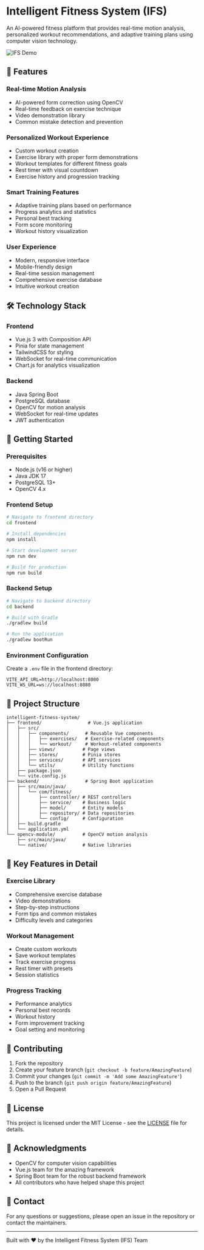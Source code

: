 # Intelligent Fitness System (IFS)

An AI-powered fitness platform that provides real-time motion analysis, personalized workout recommendations, and adaptive training plans using computer vision technology.

![IFS Demo](docs/demo.gif)

## 🌟 Features

### Real-time Motion Analysis
- AI-powered form correction using OpenCV
- Real-time feedback on exercise technique
- Video demonstration library
- Common mistake detection and prevention

### Personalized Workout Experience
- Custom workout creation
- Exercise library with proper form demonstrations
- Workout templates for different fitness goals
- Rest timer with visual countdown
- Exercise history and progression tracking

### Smart Training Features
- Adaptive training plans based on performance
- Progress analytics and statistics
- Personal best tracking
- Form score monitoring
- Workout history visualization

### User Experience
- Modern, responsive interface
- Mobile-friendly design
- Real-time session management
- Comprehensive exercise database
- Intuitive workout creation

## 🛠️ Technology Stack

### Frontend
- Vue.js 3 with Composition API
- Pinia for state management
- TailwindCSS for styling
- WebSocket for real-time communication
- Chart.js for analytics visualization

### Backend
- Java Spring Boot
- PostgreSQL database
- OpenCV for motion analysis
- WebSocket for real-time updates
- JWT authentication

## 🚀 Getting Started

### Prerequisites
- Node.js (v16 or higher)
- Java JDK 17
- PostgreSQL 13+
- OpenCV 4.x

### Frontend Setup
```bash
# Navigate to frontend directory
cd frontend

# Install dependencies
npm install

# Start development server
npm run dev

# Build for production
npm run build
```

### Backend Setup
```bash
# Navigate to backend directory
cd backend

# Build with Gradle
./gradlew build

# Run the application
./gradlew bootRun
```

### Environment Configuration
Create a `.env` file in the frontend directory:
```env
VITE_API_URL=http://localhost:8080
VITE_WS_URL=ws://localhost:8080
```

## 📁 Project Structure
```
intelligent-fitness-system/
├── frontend/                 # Vue.js application
│   ├── src/
│   │   ├── components/      # Reusable Vue components
│   │   │   ├── exercises/   # Exercise-related components
│   │   │   └── workout/     # Workout-related components
│   │   ├── views/          # Page views
│   │   ├── stores/         # Pinia stores
│   │   ├── services/       # API services
│   │   └── utils/          # Utility functions
│   ├── package.json
│   └── vite.config.js
├── backend/                 # Spring Boot application
│   ├── src/main/java/
│   │   └── com/fitness/
│   │       ├── controller/ # REST controllers
│   │       ├── service/    # Business logic
│   │       ├── model/      # Entity models
│   │       ├── repository/ # Data repositories
│   │       └── config/     # Configuration
│   ├── build.gradle
│   └── application.yml
└── opencv-module/          # OpenCV motion analysis
    ├── src/main/java/
    └── native/             # Native libraries
```

## 🔑 Key Features in Detail

### Exercise Library
- Comprehensive exercise database
- Video demonstrations
- Step-by-step instructions
- Form tips and common mistakes
- Difficulty levels and categories

### Workout Management
- Create custom workouts
- Save workout templates
- Track exercise progress
- Rest timer with presets
- Session statistics

### Progress Tracking
- Performance analytics
- Personal best records
- Workout history
- Form improvement tracking
- Goal setting and monitoring

## 🤝 Contributing

1. Fork the repository
2. Create your feature branch (`git checkout -b feature/AmazingFeature`)
3. Commit your changes (`git commit -m 'Add some AmazingFeature'`)
4. Push to the branch (`git push origin feature/AmazingFeature`)
5. Open a Pull Request

## 📝 License

This project is licensed under the MIT License - see the [LICENSE](LICENSE) file for details.

## 🙏 Acknowledgments

- OpenCV for computer vision capabilities
- Vue.js team for the amazing framework
- Spring Boot team for the robust backend framework
- All contributors who have helped shape this project

## 📧 Contact

For any questions or suggestions, please open an issue in the repository or contact the maintainers.

---

Built with ❤️ by the Intelligent Fitness System (IFS) Team
